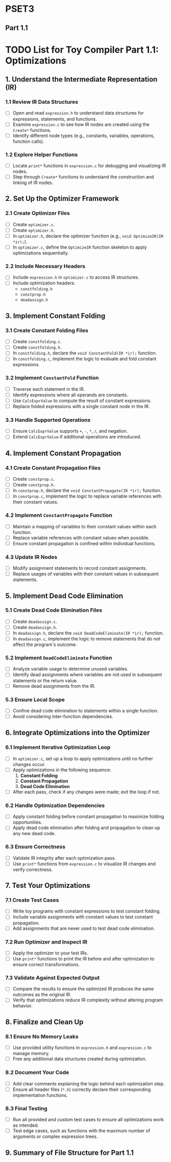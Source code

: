 # PSET3

## Part 1.1

# TODO List for Toy Compiler Part 1.1: Optimizations

## 1. Understand the Intermediate Representation (IR)

### 1.1 Review IR Data Structures
- [ ] Open and read `expression.h` to understand data structures for expressions, statements, and functions.
- [ ] Examine `expression.c` to see how IR nodes are created using the `Create*` functions.
- [ ] Identify different node types (e.g., constants, variables, operations, function calls).

### 1.2 Explore Helper Functions
- [ ] Locate `print*` functions in `expression.c` for debugging and visualizing IR nodes.
- [ ] Step through `Create*` functions to understand the construction and linking of IR nodes.

## 2. Set Up the Optimizer Framework

### 2.1 Create Optimizer Files
- [ ] Create `optimizer.c`.
- [ ] Create `optimizer.h`.
- [ ] In `optimizer.h`, declare the optimizer function (e.g., `void OptimizeIR(IR *ir);`).
- [ ] In `optimizer.c`, define the `OptimizeIR` function skeleton to apply optimizations sequentially.

### 2.2 Include Necessary Headers
- [ ] Include `expression.h` in `optimizer.c` to access IR structures.
- [ ] Include optimization headers:
  - `constfolding.h`
  - `constprop.h`
  - `deadassign.h`

## 3. Implement Constant Folding

### 3.1 Create Constant Folding Files
- [ ] Create `constfolding.c`.
- [ ] Create `constfolding.h`.
- [ ] In `constfolding.h`, declare the `void ConstantFold(IR *ir);` function.
- [ ] In `constfolding.c`, implement the logic to evaluate and fold constant expressions.

### 3.2 Implement `ConstantFold` Function
- [ ] Traverse each statement in the IR.
- [ ] Identify expressions where all operands are constants.
- [ ] Use `CalcExprValue` to compute the result of constant expressions.
- [ ] Replace folded expressions with a single constant node in the IR.

### 3.3 Handle Supported Operations
- [ ] Ensure `CalcExprValue` supports `+`, `-`, `*`, `/`, and negation.
- [ ] Extend `CalcExprValue` if additional operations are introduced.

## 4. Implement Constant Propagation

### 4.1 Create Constant Propagation Files
- [ ] Create `constprop.c`.
- [ ] Create `constprop.h`.
- [ ] In `constprop.h`, declare the `void ConstantPropagate(IR *ir);` function.
- [ ] In `constprop.c`, implement the logic to replace variable references with their constant values.

### 4.2 Implement `ConstantPropagate` Function
- [ ] Maintain a mapping of variables to their constant values within each function.
- [ ] Replace variable references with constant values when possible.
- [ ] Ensure constant propagation is confined within individual functions.

### 4.3 Update IR Nodes
- [ ] Modify assignment statements to record constant assignments.
- [ ] Replace usages of variables with their constant values in subsequent statements.

## 5. Implement Dead Code Elimination

### 5.1 Create Dead Code Elimination Files
- [ ] Create `deadassign.c`.
- [ ] Create `deadassign.h`.
- [ ] In `deadassign.h`, declare the `void DeadCodeEliminate(IR *ir);` function.
- [ ] In `deadassign.c`, implement the logic to remove statements that do not affect the program's outcome.

### 5.2 Implement `DeadCodeEliminate` Function
- [ ] Analyze variable usage to determine unused variables.
- [ ] Identify dead assignments where variables are not used in subsequent statements or the return value.
- [ ] Remove dead assignments from the IR.

### 5.3 Ensure Local Scope
- [ ] Confine dead code elimination to statements within a single function.
- [ ] Avoid considering inter-function dependencies.

## 6. Integrate Optimizations into the Optimizer

### 6.1 Implement Iterative Optimization Loop
- [ ] In `optimizer.c`, set up a loop to apply optimizations until no further changes occur.
- [ ] Apply optimizations in the following sequence:
  1. **Constant Folding**
  2. **Constant Propagation**
  3. **Dead Code Elimination**
- [ ] After each pass, check if any changes were made; exit the loop if not.

### 6.2 Handle Optimization Dependencies
- [ ] Apply constant folding before constant propagation to maximize folding opportunities.
- [ ] Apply dead code elimination after folding and propagation to clean up any new dead code.

### 6.3 Ensure Correctness
- [ ] Validate IR integrity after each optimization pass.
- [ ] Use `print*` functions from `expression.c` to visualize IR changes and verify correctness.

## 7. Test Your Optimizations

### 7.1 Create Test Cases
- [ ] Write toy programs with constant expressions to test constant folding.
- [ ] Include variable assignments with constant values to test constant propagation.
- [ ] Add assignments that are never used to test dead code elimination.

### 7.2 Run Optimizer and Inspect IR
- [ ] Apply the optimizer to your test IRs.
- [ ] Use `print*` functions to print the IR before and after optimization to ensure correct transformations.

### 7.3 Validate Against Expected Output
- [ ] Compare the results to ensure the optimized IR produces the same outcomes as the original IR.
- [ ] Verify that optimizations reduce IR complexity without altering program behavior.

## 8. Finalize and Clean Up

### 8.1 Ensure No Memory Leaks
- [ ] Use provided utility functions in `expression.h` and `expression.c` to manage memory.
- [ ] Free any additional data structures created during optimization.

### 8.2 Document Your Code
- [ ] Add clear comments explaining the logic behind each optimization step.
- [ ] Ensure all header files (`*.h`) correctly declare their corresponding implementation functions.

### 8.3 Final Testing
- [ ] Run all provided and custom test cases to ensure all optimizations work as intended.
- [ ] Test edge cases, such as functions with the maximum number of arguments or complex expression trees.

## 9. Summary of File Structure for Part 1.1